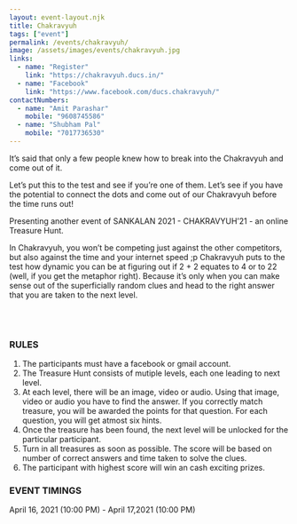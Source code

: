 ```yaml
---
layout: event-layout.njk
title: Chakravyuh
tags: ["event"]
permalink: /events/chakravyuh/
image: /assets/images/events/chakravyuh.jpg
links:
  - name: "Register"
    link: "https://chakravyuh.ducs.in/"
  - name: "Facebook"
    link: "https://www.facebook.com/ducs.chakravyuh/"
contactNumbers:
  - name: "Amit Parashar"
    mobile: "9608745586"
  - name: "Shubham Pal"
    mobile: "7017736530"
---
```


It’s said that only a few people knew how to break into the Chakravyuh and come out of it.

Let’s put this to the test and see if you’re one of them. Let’s see if you have the potential to connect the dots and come out of our Chakravyuh before the time runs out!

Presenting another event of SANKALAN 2021 - CHAKRAVYUH’21 - an online Treasure Hunt.

In Chakravyuh, you won’t be competing just against the other competitors, but also against the time and your internet speed ;p
Chakravyuh puts to the test how dynamic you can be at figuring out if 2 + 2 equates to 4 or to 22 (well, if you get the metaphor right). Because it’s only when you can make sense out of the superficially random clues and head to the right answer that you are taken to the next level.

</br>
</br>

### RULES

1. The participants must have a facebook or gmail account.
2. The Treasure Hunt consists of mutiple levels, each one leading to next level.
3. At each level, there will be an image, video or audio. Using that image, video or audio you have to find the answer. If you correctly match treasure, you will be awarded the points for that question. For each question, you will get atmost six hints.
4. Once the treasure has been found, the next level will be unlocked for the particular participant.
5. Turn in all treasures as soon as possible. The score will be based on number of correct answers and time taken to solve the clues.
6. The participant with highest score will win an cash exciting prizes.

### EVENT TIMINGS

April 16, 2021 (10:00 PM) - April 17,2021 (10:00 PM)
